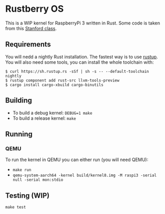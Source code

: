 # Rustberry OS
This is a WIP kernel for RaspberryPi 3 written in Rust.
Some code is taken from this [Stanford class](https://web.stanford.edu/class/cs140e). 

## Requirements
You will nedd a nightly Rust installation. The fastest way is to use [rustup](https://rustup.rs/).
You will also need some tools, you can install the whole toolchain with:
```shell
$ curl https://sh.rustup.rs -sSf | sh -s -- --default-toolchain nightly
$ rustup component add rust-src llvm-tools-preview
$ cargo install cargo-xbuild cargo-binutils
```

## Building
* To build a debug kernel: `DEBUG=1 make`
* To build a release kernel: `make`

## Running
### QEMU
To run the kernel in QEMU you can either run (you will need QEMU):
* `make run`
* `qemu-system-aarch64 -kernel build/kernel8.img -M raspi3 -serial null -serial mon:stdio`

## Testing (WIP)
`make test`

